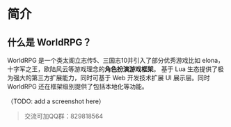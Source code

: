 # 简介

## 什么是 WorldRPG？
WorldRPG 是一个类太阁立志传5、三国志10并引入了部分优秀游戏比如 elona，十字军之王，欧陆风云等游戏理念的**角色扮演游戏框架**。 基于 Lua 生态提供了极为强大的第三方扩展能力，同时可基于 Web 开发技术扩展 UI 展示层。同时 WorldRPG 还在框架级别提供了包括本地化等功能。

（TODO: add a screenshot here）

> 交流可加QQ群：829818564